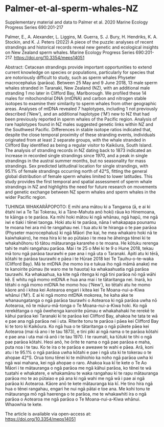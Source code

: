 # Palmer-et-al-sperm-whales-NZ

Supplementary material and data to Palmer et al. 2020 Marine Ecology Progress Series 690:201-217

Palmer, E., A. Alexander, L. Liggins, M. Guerra, S. J. Bury, H. Hendriks, K. A. Stockin, and K. J. Peters (2022) A piece of the puzzle: analyses of recent strandings and historical records reveal new genetic and ecological insights on New Zealand sperm whales. Marine Ecology Progress Series 690:201-217. https://doi.org/10.3354/meps14051
 
Abstract:
Cetacean strandings provide important opportunities to extend current knowledge on species or populations, particularly for species that are notoriously difficult to study, such as sperm whales Physeter macrocephalus (parāoa). Between 25 May and 9 June 2018, 13 male sperm whales stranded in Taranaki, New Zealand (NZ), with an additional male stranding 1 mo later in Clifford Bay, Marlborough. We profiled these 14 males for mitochondrial DNA (mtDNA) and carbon and nitrogen stable isotopes to examine their similarity to sperm whales from other geographic areas. Analyses of mtDNA revealed 7 haplotypes, including 1 not previously described (‘New’), and an additional haplotype (‘M’) new to NZ that had been previously reported in sperm whales of the Pacific region. Analysis of rare haplotypes found in NZ males suggested genetic links within NZ and the Southwest Pacific. Differences in stable isotope ratios indicated that, despite the close temporal proximity of these stranding events, individuals originated from at least 2 separate groups, with the whale stranded in Clifford Bay identified as being a regular visitor to Kaikōura, South Island. The analysis of stranding records in NZ dating back to 1873 indicated an increase in recorded single strandings since 1970, and a peak in single strandings in the austral summer months, but no seasonality for mass strandings. Sex predicted latitudinal location for single strandings, with 95.1% of female strandings occurring north of 42°S, fitting the general global distribution of female sperm whales limited to lower latitudes. This study provides the first temporal and spatial assessment of sperm whale strandings in NZ and highlights the need for future research on movements and genetic exchange between NZ sperm whales and sperm whales in the wider Pacific region.
 
TUHINGA WHAKARĀPOPOTO: E mihi ana mātou ki a Tangaroa (ā, e ai ki ētahi iwi a Te Tai Tokerau, ki a Tāne-Mahuta anō hoki) rāua ko Hinemoana, te kāinga o te parāoa. Ka mihi hoki mātou ki ngā whānau, ngā hapū, me ngā iwi e tiaki i tēnei taonga. Hoki atu ki te parāoa, nāna I whakapapa pounamu te moana hei ara mō te rangahau nei. I tua atu ki te hiranga o te pae parāoa (Physeter macrocephalus) ki ngā Māori (he kai, he mea whakairo hoki nā te kaiwhakairo), he mea hira ki te ao pūtaiao i te mea he āheinga tēnei ki te whakahōhonu tō tātou mātauranga kararehe o te moana. He kōtuku rerenga tahi te mahi rangahau parāoa. Mai i te 25 o Mei ki te 9 o Hune 2018, tekau mā toru ngā parāoa taurawhi e pae ana i ngā uta o Taranaki. Āpiti atu ki tērā, kōtahi te parāoa taurawhi e pāea i te Hūrae 2018 kei Te Tauihu-o-te-waka (Clifford Bay). Mā te mtDNA (he momo ira e tukua iho ngā māmā anake) me te kanoirite pūmau (te waro me te hauota) ka whakaahuatia ngā parāoa taurawhi. Ka whakaahua, ka kite ngā ritenga ki ngā tini parāoa nō ngā wāhi kē. E whitu ngā momo mtDNA e hua ana mai i te tātaritanga nei. Inarā, ko tētahi o ngā momo mtDNA he momo hou (‘New’), ko tētahi atu he momo kāore anō i kitea kei Aotearoa engari i kitea kei Te Moana-nui-a-Kiwa whānui (‘M’). E ai ki ngā momo mtDNA mokorea, he kaha ake te whanaungatanga o ngā parāoa taurawhi o Aotearoa ki ngā parāoa uwha nō Aotearoa, nō te māuru-mā-tonga o Te Moana-nui-a-Kiwa hoki. Ko ngā rerekētanga o ngā ōwehenga kanoirite pūmau e whakahahaki he rerekē te kāhui parāoa kei Taranaki ki te parāoa kei Clifford Bay, ahakoa he tata te wā e pae ana ngā parāoa nei i uta. Riterite tonu te parāoa i pāea kei Clifford Bay ki te toro ki Kaikōura. Ko ngā hua o te tātaritanga o ngā pūkete pāea kei Aotearoa (mai rā ano i te tau 1873), e tini piki ai ngā nama o te parāoa kōtahi e pae ana i uta mai rā anō i te tau 1970. I te raumati, ka tūtuki te tihi o ngā pae parāoa kōtahi. Heoi anō, he ōrite te nama o ngā pae parāoa e maha, puta noa i te tau. Ko te ira o te parāoa e aweawe te wahi e pāea. Arā, koni atu i te 95.1% o ngā parāoa uwha kōtahi e pae i ngā uta ki te tokerau o te ahopae 42°S. Orua tonu tēnei ki te mōhiohio ka noho ngā parāoa uwha ki ngā wai mahana, kei ngā ahopae o raro. Ahakoa kua kī te kete o Te Ao Māori i te mātauranga o ngā parāoa me ngā kāhui parāoa, ko tēnei te wā tuatahi e whakatere, e whakamānu te waka rangahau ki te rapu mātauranga parāoa mo te ao pūtaiao e pā ana ki ngā wahi me ngā wā i pae ai ngā parāoa ki Aotearoa. Kāore anō te kete mātauranga kia kī. He tino hira ngā hua o tēnei rangahau, engari he nui ngā pātai e toe ana. Me kohi tonu te mātauranga mō ngā haerenga o te parāoa, me te whakawhiti ira o ngā parāoa o Aotearoa me ngā parāoa o Te Moana-nui-a-Kiwa whānui. Whaowhia te kete.
 
The article is available via open-access at: https://doi.org/10.3354/meps14051
